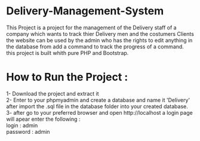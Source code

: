 # Delivery-Management-System
This Project is a project for the management of the Delivery staff of a company which wants to track thier Delivery men and the costumers Clients <br/>
the website can be used by the admin who has the rights to edit anything in the database from add a command to track the progress of a command.<br/>
this project is built whith pure PHP and Bootstrap.
# How to Run the Project : 
1- Download the project and extract it <br/>
2- Enter to your phpmyadmin and create a database and name it 'Delivery' after import the .sql file in the database folder into your created database.<br/>
3- after go to your preferred browser and open http://localhost a login page will apear enter the following :<br/>
        login : admin<br/>
        password : admin <br/>
